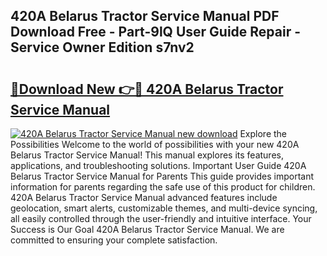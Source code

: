 ## 420A Belarus Tractor Service Manual PDF Download Free - Part-9lQ User Guide Repair - Service Owner Edition s7nv2

# <h2><a href="http://bc54066.oget.top/?id=420A+Belarus+Tractor+Service+Manual">🔗Download New 👉🔴 420A Belarus Tractor Service Manual</a></h2>

[![420A Belarus Tractor Service Manual new download](https://i.imgur.com/5g1atiW.png)](http://bc54066.oget.top/?id=420A+Belarus+Tractor+Service+Manual)
Explore the Possibilities Welcome to the world of possibilities with your new 420A Belarus Tractor Service Manual! This manual explores its features, applications, and troubleshooting solutions. Important User Guide 420A Belarus Tractor Service Manual for Parents This guide provides important information for parents regarding the safe use of this product for children. 420A Belarus Tractor Service Manual advanced features include geolocation, smart alerts, customizable themes, and multi-device syncing, all easily controlled through the user-friendly and intuitive interface. Your Success is Our Goal 420A Belarus Tractor Service Manual. We are committed to ensuring your complete satisfaction.
